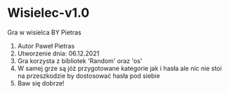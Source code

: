 # Wisielec-v1.0
Gra w wisielca BY Pietras

1. Autor Paweł Pietras
2. Utworzenie dnia: 06.12.2021
3. Gra korzysta z bibliotek 'Random' oraz 'os'
4. W samej grze są jóż przygotowane kategorie jak i hasła ale nic nie stoi na przeszkodzie by dostosować hasła pod siebie
5. Baw się dobrze!
